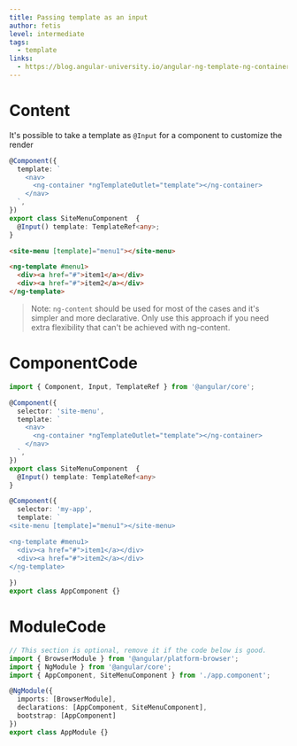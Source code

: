 ```yaml
---
title: Passing template as an input
author: fetis
level: intermediate
tags:
  - template  
links: 
  - https://blog.angular-university.io/angular-ng-template-ng-container-ngtemplateoutlet
---
```

# Content
It's possible to take a template as `@Input` for a component to customize the render


```typescript
@Component({
  template: `
    <nav>
      <ng-container *ngTemplateOutlet="template"></ng-container>
    </nav>
  `,
})
export class SiteMenuComponent  {
  @Input() template: TemplateRef<any>;
}
```
```html
<site-menu [template]="menu1"></site-menu>

<ng-template #menu1>
  <div><a href="#">item1</a></div>
  <div><a href="#">item2</a></div>
</ng-template>
```
> Note: `ng-content` should be used for most of the cases and it's simpler and more declarative.
> Only use this approach if you need extra flexibility that can't be achieved with ng-content.

# ComponentCode
```typescript
import { Component, Input, TemplateRef } from '@angular/core';

@Component({
  selector: 'site-menu',
  template: `
    <nav>
      <ng-container *ngTemplateOutlet="template"></ng-container>
    </nav>
  `,
})
export class SiteMenuComponent  {
  @Input() template: TemplateRef<any>
}

@Component({
  selector: 'my-app',
  template: `
<site-menu [template]="menu1"></site-menu>

<ng-template #menu1>
  <div><a href="#">item1</a></div>
  <div><a href="#">item2</a></div>
</ng-template>  
  `
})
export class AppComponent {}
```

# ModuleCode
```typescript
// This section is optional, remove it if the code below is good.
import { BrowserModule } from '@angular/platform-browser';
import { NgModule } from '@angular/core';
import { AppComponent, SiteMenuComponent } from './app.component';

@NgModule({
  imports: [BrowserModule],
  declarations: [AppComponent, SiteMenuComponent],
  bootstrap: [AppComponent]
})
export class AppModule {}
```
